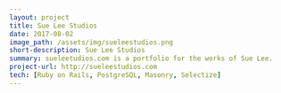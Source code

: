 ```yaml
---
layout: project
title: Sue Lee Studios
date: 2017-08-02
image_path: /assets/img/sueleestudios.png
short-description: Sue Lee Studios
summary: sueleetudios.com is a portfolio for the works of Sue Lee.
project-url: http://sueleestudios.com
tech: [Ruby on Rails, PostgreSQL, Masonry, Selectize]
---
```




